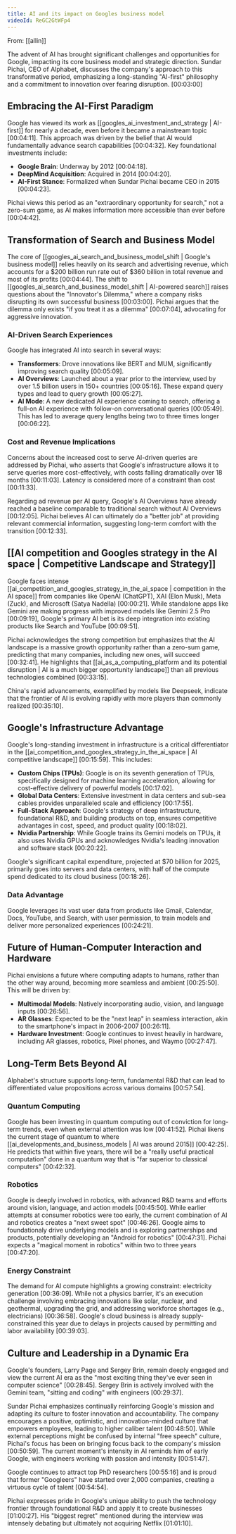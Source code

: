```yaml
---
title: AI and its impact on Googles business model
videoId: ReGC2GtWFp4
---
```


From: [[allin]] <br/> 

The advent of AI has brought significant challenges and opportunities for Google, impacting its core business model and strategic direction. Sundar Pichai, CEO of Alphabet, discusses the company's approach to this transformative period, emphasizing a long-standing "AI-first" philosophy and a commitment to innovation over fearing disruption. <a class="yt-timestamp" data-t="00:03:00">[00:03:00]</a>

## Embracing the AI-First Paradigm

Google has viewed its work as [[googles_ai_investment_and_strategy | AI-first]] for nearly a decade, even before it became a mainstream topic <a class="yt-timestamp" data-t="00:04:11">[00:04:11]</a>. This approach was driven by the belief that AI would fundamentally advance search capabilities <a class="yt-timestamp" data-t="00:04:32">[00:04:32]</a>. Key foundational investments include:
*   **Google Brain**: Underway by 2012 <a class="yt-timestamp" data-t="00:04:18">[00:04:18]</a>.
*   **DeepMind Acquisition**: Acquired in 2014 <a class="yt-timestamp" data-t="00:04:20">[00:04:20]</a>.
*   **AI-First Stance**: Formalized when Sundar Pichai became CEO in 2015 <a class="yt-timestamp" data-t="00:04:23">[00:04:23]</a>.

Pichai views this period as an "extraordinary opportunity for search," not a zero-sum game, as AI makes information more accessible than ever before <a class="yt-timestamp" data-t="00:04:42">[00:04:42]</a>.

## Transformation of Search and Business Model

The core of [[googles_ai_search_and_business_model_shift | Google's business model]] relies heavily on its search and advertising revenue, which accounts for a $200 billion run rate out of $360 billion in total revenue and most of its profits <a class="yt-timestamp" data-t="00:04:44">[00:04:44]</a>. The shift to [[googles_ai_search_and_business_model_shift | AI-powered search]] raises questions about the "Innovator's Dilemma," where a company risks disrupting its own successful business <a class="yt-timestamp" data-t="00:03:00">[00:03:00]</a>. Pichai argues that the dilemma only exists "if you treat it as a dilemma" <a class="yt-timestamp" data-t="00:07:04">[00:07:04]</a>, advocating for aggressive innovation.

### AI-Driven Search Experiences
Google has integrated AI into search in several ways:
*   **Transformers**: Drove innovations like BERT and MUM, significantly improving search quality <a class="yt-timestamp" data-t="00:05:09">[00:05:09]</a>.
*   **AI Overviews**: Launched about a year prior to the interview, used by over 1.5 billion users in 150+ countries <a class="yt-timestamp" data-t="00:05:16">[00:05:16]</a>. These expand query types and lead to query growth <a class="yt-timestamp" data-t="00:05:27">[00:05:27]</a>.
*   **AI Mode**: A new dedicated AI experience coming to search, offering a full-on AI experience with follow-on conversational queries <a class="yt-timestamp" data-t="00:05:49">[00:05:49]</a>. This has led to average query lengths being two to three times longer <a class="yt-timestamp" data-t="00:06:22">[00:06:22]</a>.

### Cost and Revenue Implications
Concerns about the increased cost to serve AI-driven queries are addressed by Pichai, who asserts that Google's infrastructure allows it to serve queries more cost-effectively, with costs falling dramatically over 18 months <a class="yt-timestamp" data-t="00:11:03">[00:11:03]</a>. Latency is considered more of a constraint than cost <a class="yt-timestamp" data-t="00:11:33">[00:11:33]</a>.

Regarding ad revenue per AI query, Google's AI Overviews have already reached a baseline comparable to traditional search without AI Overviews <a class="yt-timestamp" data-t="00:12:05">[00:12:05]</a>. Pichai believes AI can ultimately do a "better job" at providing relevant commercial information, suggesting long-term comfort with the transition <a class="yt-timestamp" data-t="00:12:33">[00:12:33]</a>.

## [[AI competition and Googles strategy in the AI space | Competitive Landscape and Strategy]]

Google faces intense [[ai_competition_and_googles_strategy_in_the_ai_space | competition in the AI space]] from companies like OpenAI (ChatGPT), XAI (Elon Musk), Meta (Zuck), and Microsoft (Satya Nadella) <a class="yt-timestamp" data-t="00:00:21">[00:00:21]</a>. While standalone apps like Gemini are making progress with improved models like Gemini 2.5 Pro <a class="yt-timestamp" data-t="00:09:19">[00:09:19]</a>, Google's primary AI bet is its deep integration into existing products like Search and YouTube <a class="yt-timestamp" data-t="00:09:51">[00:09:51]</a>.

Pichai acknowledges the strong competition but emphasizes that the AI landscape is a massive growth opportunity rather than a zero-sum game, predicting that many companies, including new ones, will succeed <a class="yt-timestamp" data-t="00:32:41">[00:32:41]</a>. He highlights that [[ai_as_a_computing_platform and its potential disruption | AI is a much bigger opportunity landscape]] than all previous technologies combined <a class="yt-timestamp" data-t="00:33:15">[00:33:15]</a>.

China's rapid advancements, exemplified by models like Deepseek, indicate that the frontier of AI is evolving rapidly with more players than commonly realized <a class="yt-timestamp" data-t="00:35:10">[00:35:10]</a>.

## Google's Infrastructure Advantage

Google's long-standing investment in infrastructure is a critical differentiator in the [[ai_competition_and_googles_strategy_in_the_ai_space | AI competitive landscape]] <a class="yt-timestamp" data-t="00:15:59">[00:15:59]</a>. This includes:
*   **Custom Chips (TPUs)**: Google is on its seventh generation of TPUs, specifically designed for machine learning acceleration, allowing for cost-effective delivery of powerful models <a class="yt-timestamp" data-t="00:17:02">[00:17:02]</a>.
*   **Global Data Centers**: Extensive investment in data centers and sub-sea cables provides unparalleled scale and efficiency <a class="yt-timestamp" data-t="00:17:55">[00:17:55]</a>.
*   **Full-Stack Approach**: Google's strategy of deep infrastructure, foundational R&D, and building products on top, ensures competitive advantages in cost, speed, and product quality <a class="yt-timestamp" data-t="00:18:02">[00:18:02]</a>.
*   **Nvidia Partnership**: While Google trains its Gemini models on TPUs, it also uses Nvidia GPUs and acknowledges Nvidia's leading innovation and software stack <a class="yt-timestamp" data-t="00:20:22">[00:20:22]</a>.

Google's significant capital expenditure, projected at $70 billion for 2025, primarily goes into servers and data centers, with half of the compute spend dedicated to its cloud business <a class="yt-timestamp" data-t="00:18:26">[00:18:26]</a>.

### Data Advantage
Google leverages its vast user data from products like Gmail, Calendar, Docs, YouTube, and Search, with user permission, to train models and deliver more personalized experiences <a class="yt-timestamp" data-t="00:24:21">[00:24:21]</a>.

## Future of Human-Computer Interaction and Hardware
Pichai envisions a future where computing adapts to humans, rather than the other way around, becoming more seamless and ambient <a class="yt-timestamp" data-t="00:25:50">[00:25:50]</a>. This will be driven by:
*   **Multimodal Models**: Natively incorporating audio, vision, and language inputs <a class="yt-timestamp" data-t="00:26:56">[00:26:56]</a>.
*   **AR Glasses**: Expected to be the "next leap" in seamless interaction, akin to the smartphone's impact in 2006-2007 <a class="yt-timestamp" data-t="00:26:11">[00:26:11]</a>.
*   **Hardware Investment**: Google continues to invest heavily in hardware, including AR glasses, robotics, Pixel phones, and Waymo <a class="yt-timestamp" data-t="00:27:47">[00:27:47]</a>.

## Long-Term Bets Beyond AI
Alphabet's structure supports long-term, fundamental R&D that can lead to differentiated value propositions across various domains <a class="yt-timestamp" data-t="00:57:54">[00:57:54]</a>.

### Quantum Computing
Google has been investing in quantum computing out of conviction for long-term trends, even when external attention was low <a class="yt-timestamp" data-t="00:41:52">[00:41:52]</a>. Pichai likens the current stage of quantum to where [[ai_developments_and_business_models | AI was around 2015]] <a class="yt-timestamp" data-t="00:42:25">[00:42:25]</a>. He predicts that within five years, there will be a "really useful practical computation" done in a quantum way that is "far superior to classical computers" <a class="yt-timestamp" data-t="00:42:32">[00:42:32]</a>.

### Robotics
Google is deeply involved in robotics, with advanced R&D teams and efforts around vision, language, and action models <a class="yt-timestamp" data-t="00:45:50">[00:45:50]</a>. While earlier attempts at consumer robotics were too early, the current combination of AI and robotics creates a "next sweet spot" <a class="yt-timestamp" data-t="00:46:26">[00:46:26]</a>. Google aims to foundationaly drive underlying models and is exploring partnerships and products, potentially developing an "Android for robotics" <a class="yt-timestamp" data-t="00:47:31">[00:47:31]</a>. Pichai expects a "magical moment in robotics" within two to three years <a class="yt-timestamp" data-t="00:47:20">[00:47:20]</a>.

### Energy Constraint
The demand for AI compute highlights a growing constraint: electricity generation <a class="yt-timestamp" data-t="00:36:09">[00:36:09]</a>. While not a physics barrier, it's an execution challenge involving embracing innovations like solar, nuclear, and geothermal, upgrading the grid, and addressing workforce shortages (e.g., electricians) <a class="yt-timestamp" data-t="00:36:58">[00:36:58]</a>. Google's cloud business is already supply-constrained this year due to delays in projects caused by permitting and labor availability <a class="yt-timestamp" data-t="00:39:03">[00:39:03]</a>.

## Culture and Leadership in a Dynamic Era
Google's founders, Larry Page and Sergey Brin, remain deeply engaged and view the current AI era as the "most exciting thing they've ever seen in computer science" <a class="yt-timestamp" data-t="00:28:45">[00:28:45]</a>. Sergey Brin is actively involved with the Gemini team, "sitting and coding" with engineers <a class="yt-timestamp" data-t="00:29:37">[00:29:37]</a>.

Sundar Pichai emphasizes continually reinforcing Google's mission and adapting its culture to foster innovation and accountability. The company encourages a positive, optimistic, and innovation-minded culture that empowers employees, leading to higher caliber talent <a class="yt-timestamp" data-t="00:48:50">[00:48:50]</a>. While external perceptions might be confused by internal "free speech" culture, Pichai's focus has been on bringing focus back to the company's mission <a class="yt-timestamp" data-t="00:50:59">[00:50:59]</a>. The current moment's intensity in AI reminds him of early Google, with engineers working with passion and intensity <a class="yt-timestamp" data-t="00:51:47">[00:51:47]</a>.

Google continues to attract top PhD researchers <a class="yt-timestamp" data-t="00:55:16">[00:55:16]</a> and is proud that former "Googleers" have started over 2,000 companies, creating a virtuous cycle of talent <a class="yt-timestamp" data-t="00:54:54">[00:54:54]</a>.

Pichai expresses pride in Google's unique ability to push the technology frontier through foundational R&D and apply it to create businesses <a class="yt-timestamp" data-t="01:00:27">[01:00:27]</a>. His "biggest regret" mentioned during the interview was intensely debating but ultimately not acquiring Netflix <a class="yt-timestamp" data-t="01:01:10">[01:01:10]</a>.